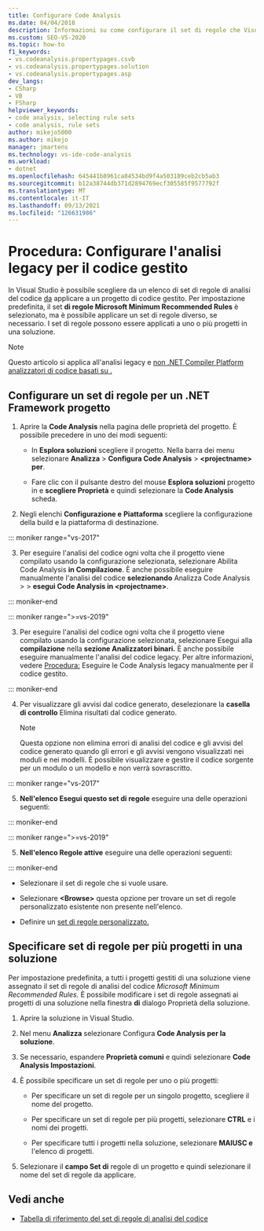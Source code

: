 ```yaml
---
title: Configurare Code Analysis
ms.date: 04/04/2018
description: Informazioni su come configurare il set di regole che Visual Studio'analisi del codice legacy. Vedere come applicare un set di regole a uno o più progetti in una soluzione.
ms.custom: SEO-VS-2020
ms.topic: how-to
f1_keywords:
- vs.codeanalysis.propertypages.csvb
- vs.codeanalysis.propertypages.solution
- vs.codeanalysis.propertypages.asp
dev_langs:
- CSharp
- VB
- FSharp
helpviewer_keywords:
- code analysis, selecting rule sets
- code analysis, rule sets
author: mikejo5000
ms.author: mikejo
manager: jmartens
ms.technology: vs-ide-code-analysis
ms.workload:
- dotnet
ms.openlocfilehash: 645441b8961ca84534bd9f4a503189ceb2cb5ab3
ms.sourcegitcommit: b12a38744db371d2894769ecf305585f9577792f
ms.translationtype: MT
ms.contentlocale: it-IT
ms.lasthandoff: 09/13/2021
ms.locfileid: "126631986"
---
```

# <a name="how-to-configure-legacy-analysis-for-managed-code"></a>Procedura: Configurare l'analisi legacy per il codice gestito

In Visual Studio è possibile scegliere da un elenco di set di regole di analisi del codice [da](../code-quality/rule-set-reference.md) applicare a un progetto di codice gestito. Per impostazione predefinita, il set **di regole Microsoft Minimum Recommended Rules** è selezionato, ma è possibile applicare un set di regole diverso, se necessario. I set di regole possono essere applicati a uno o più progetti in una soluzione.

> [!NOTE]
> Questo articolo si applica all'analisi legacy e [non .NET Compiler Platform analizzatori di codice basati su .](use-roslyn-analyzers.md)

## <a name="configure-a-rule-set-for-a-net-framework-project"></a>Configurare un set di regole per un .NET Framework progetto

1. Aprire la **Code Analysis** nella pagina delle proprietà del progetto. È possibile precedere in uno dei modi seguenti:

   - In **Esplora soluzioni** scegliere il progetto. Nella barra dei menu selezionare **Analizza**  >  **Configura Code Analysis**  >  **\<projectname> per**.

   - Fare clic con il pulsante destro del mouse **Esplora soluzioni** progetto in e **scegliere Proprietà** e quindi selezionare la **Code Analysis** scheda.

2. Negli elenchi **Configurazione e** **Piattaforma** scegliere la configurazione della build e la piattaforma di destinazione.

::: moniker range="vs-2017"

3. Per eseguire l'analisi del codice ogni volta che il progetto viene compilato usando la configurazione selezionata, selezionare Abilita Code Analysis **in Compilazione**. È anche possibile eseguire manualmente l'analisi del codice **selezionando** Analizza Code Analysis  >    >  **esegui Code Analysis in \<projectname>**.

::: moniker-end

::: moniker range=">=vs-2019"

3. Per eseguire l'analisi del codice ogni volta che il progetto viene compilato usando la configurazione selezionata, selezionare Esegui alla **compilazione** nella **sezione Analizzatori binari.** È anche possibile eseguire manualmente l'analisi del codice legacy. Per altre informazioni, vedere [Procedura:](how-to-run-legacy-code-analysis-manually-for-managed-code.md) Eseguire le Code Analysis legacy manualmente per il codice gestito.

::: moniker-end

4. Per visualizzare gli avvisi dal codice generato, deselezionare la **casella di controllo** Elimina risultati dal codice generato.

    > [!NOTE]
    > Questa opzione non elimina errori di analisi del codice e gli avvisi del codice generato quando gli errori e gli avvisi vengono visualizzati nei moduli e nei modelli. È possibile visualizzare e gestire il codice sorgente per un modulo o un modello e non verrà sovrascritto.

::: moniker range="vs-2017"

5. **Nell'elenco Esegui questo set di regole** eseguire una delle operazioni seguenti:

::: moniker-end

::: moniker range=">=vs-2019"

5. **Nell'elenco Regole attive** eseguire una delle operazioni seguenti:

::: moniker-end

   - Selezionare il set di regole che si vuole usare.

   - Selezionare **\<Browse>** questa opzione per trovare un set di regole personalizzato esistente non presente nell'elenco.

   - Definire un [set di regole personalizzato.](../code-quality/how-to-create-a-custom-rule-set.md)

## <a name="specify-rule-sets-for-multiple-projects-in-a-solution"></a>Specificare set di regole per più progetti in una soluzione

Per impostazione predefinita, a tutti i progetti gestiti di una soluzione viene assegnato il set di regole di analisi del codice *Microsoft Minimum Recommended Rules.* È possibile modificare i set di regole assegnati ai progetti di una soluzione nella finestra **di** dialogo Proprietà della soluzione.

1. Aprire la soluzione in Visual Studio.

2. Nel menu **Analizza** selezionare Configura **Code Analysis per la soluzione**.

3. Se necessario, espandere **Proprietà comuni** e quindi selezionare **Code Analysis Impostazioni**.

4. È possibile specificare un set di regole per uno o più progetti:

    - Per specificare un set di regole per un singolo progetto, scegliere il nome del progetto.

    - Per specificare un set di regole per più progetti, selezionare **CTRL** e i nomi dei progetti.

    - Per specificare tutti i progetti nella soluzione, selezionare **MAIUSC e** l'elenco di progetti.

5. Selezionare il **campo Set di** regole di un progetto e quindi selezionare il nome del set di regole da applicare.

## <a name="see-also"></a>Vedi anche

- [Tabella di riferimento del set di regole di analisi del codice](../code-quality/rule-set-reference.md)
